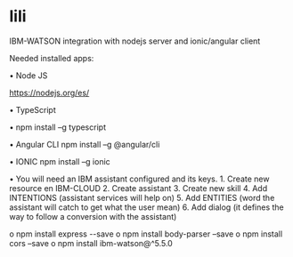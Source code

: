 # lili
IBM-WATSON integration with nodejs server and ionic/angular client 


Needed installed apps:

• Node JS

https://nodejs.org/es/

• TypeScript

• npm install –g typescript

• Angular CLI npm install –g @angular/cli

• IONIC npm install –g ionic

• You will need an IBM assistant configured and its keys.
  	1. Create new resource en IBM-CLOUD
	  2. Create assistant
	  3. Create new skill
	  4. Add INTENTIONS (assistant services will help on)
	  5. Add ENTITIES (word the assistant will catch to get what the user mean)
    6. Add dialog (it defines the way to follow a conversion with the assistant)

o npm install express --save
o npm install body-parser –save 
o npm install cors –save 
o npm install ibm-watson@^5.5.0
